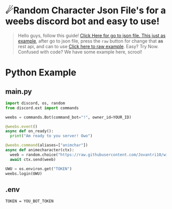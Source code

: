 # ☄Random Character Json File's for a weebs discord bot and easy to use!
> Hello guys, follow this guide! [Click Here for go to json file. This just as example](https://github.com/Jovantri10/wibu/blob/master/src/weebchar.json), after go to json file, press the `raw` button for change that **as** rest api, and can to use [Click here to raw example](https://raw.githubusercontent.com/Jovantri10/wibu/master/src/weebchar.json). Easy? Try Now. Confused with code? We have some example here, scrool!

# Python Example
## main.py
``` python
import discord, os, random
from discord.ext import commands

weebs = commands.Bot(command_bot="!", owner_id=YOUR_ID)

@weebs.event()
async def on_ready():
  print("Am ready to you server! Owo")

@weebs.command(aliases=["animchar"])
async def animecharacter(ctx):
  weeb = random.choice("https://raw.githubusercontent.com/Jovantri10/wibu/master/src/weebchar.json")
  await ctx.send(weeb)

UWU = os.environ.get("TOKEN")
weebs.login(UWU)
```
## .env
```TOKEN = YOU_BOT_TOKEN```
